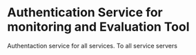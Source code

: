 # Authentication Service for monitoring and Evaluation Tool
Authentaction service for all services.
To all service servers
